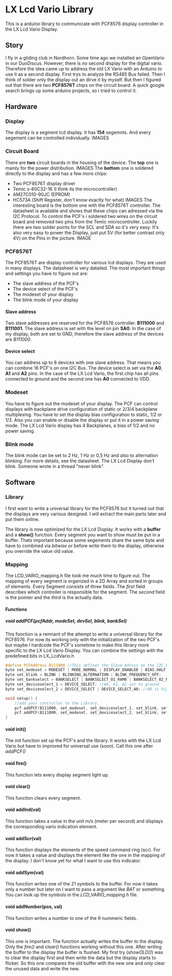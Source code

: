 # LX Lcd Vario Library
This is a arduino library to communicate with PCF8576 display controller in the LX Lcd Vario Display.

## Story
I fly in a gliding club in Nordhorn. Some time ago we installed an OpenVario in our DuoDiscus. However, there is no second display for the digital vario. Therefore the idea came up to address the old LX Vario with an Arduino to use it as a second display.
First trys to analyze the RS485 Bus failed. Then I think of solder only the display out an dirve it by myself. But then I figured out that there are two **PCF8576T** chips on the circuit board. A quick google search brings up some arduino projects, so i tried to control it.

## Hardware
### Display
The display is a segment lcd display. It has **154** segemnts. And every segement can be controlled individually.
IMAGES
### Circuit Board
There are __two__ circuit boards in the housing of the device.
The **top** one is mainly for the power distribution.
IMAGES
The **bottom** one is soldered directly to the display and has a few more chips:
* Two PCF8576T display driver
* Temic s-80C32-16 (I think its the microcontroller)
* AM27C010-90JC (EPROM)
* HC573A (Shift Register, don't know exactly for what)
IMAGES
The interesting board is the bottom one with the PCF8576T controller. The datasheet is available and shows that these chips can adressed via the I2C Protocol. To control the PCF's i soldered two wires on the circuit board and removed two pins from the Temic microcontroller. Luckily there are two solder points for the SCL and SDA so it's very easy. It's also very easy to power the Display, just put 5V (for better contrast only 4V) on the Pins in the picture.
IMAGE
### PCF8576T
The PCF8576T are display controller for various lcd displays. They are used in many displays. The datasheet is very datailed. The most important things and settings you have to figure out are:
* The slave address of the PCF's
* The device select of the PCF's
* The modeset of your display
* The blink mode of your display

#### Slave address
Two slave addresses are reserved for the PCF8576 controller. **B111000** and **B111001**. The slave address is set with the level on pin **SA0**. In the case of my display, both are set to GND, therefore the slave address of the devices are _B111000_.
#### Device select
You can address up to 8 devices with one slave address. That means you can combine 16 PCF's on one I2C Bus. The device select is set via the **A0**, **A1** and **A2** pins. In the case of the LX Lcd Vario, the first chip has all pins connected to ground and the second one has **A0** connected to VDD.
### Modeset
You have to figure out the modeset of your display. The PCF can control displays with backplane drive configuration of static or 2/3/4 backplane multiplexing. You have to set the display bias configuration to static, 1/2 or 1/3. Also you can enable or disable the display or put it in a power saving mode. The LX Lcd Vario display has 4 Backplanes, a bias of 1/2 and no power saving.
### Blink mode
The blink mode can be set to 2 Hz, 1 Hz or 0,5 Hz and also to alternation blinking. For more details, see the datasheet. The LX Lcd Display don't blink. Someone wrote in a thread "never blink".
## Software
### Library
I first want to write a universal library for the PCF8576 but it turned out that the displays are very various designed. I will extract the main parts later and put them online.

The library is now optimized for the LX Lcd Display. It works with a **buffer** and a **show()** function. Every segment you want to show must be put in a buffer. Thats important because some segements share the same byte and have to combined via _bitwise or_ before write them to the display, otherwise you override the value old value.
### Mapping
The LCD_VARIO_mapping.h file took me much time to figure out. The mapping of every segment is organized in a 2D Array and sorted in groups of elements. Every Segment consists of three fields. The *first* field describes which controller is responsible for the segment. The *second* field is the pointer and the *third* is the actually data.
#### Functions
##### void addPCF(pcfAddr, modeSet, devSel, blink, bankSel)
This function is a remnant of the attempt to write a universal library for the PCF8576. For now its working only with the initialization of the two PCF's but maybe I hardcode the PCF's sometime to make this library more specific to the LX Lcd Vario Display. You can combine the settings with the predefined bits in LX_LcdVario.h
```c
#define PCFAddress B111000 //This defines the Slave Adress on the I2C Bus, its controlled via the SA0 Pin
byte set_modeset = MODESET | MODE_NORMAL | DISPLAY_ENABLED | BIAS_HALF | DRIVE_4;
byte set_blink = BLINK | BLINKING_ALTERNATION | BLINK_FREQUENCY_OFF;
byte set_bankselect = BANKSELECT | BANKSELECT_O1_RAM0 | BANKSELECT_O2_RAM0; //doesn't really matter, because Drive mode is 4
byte set_deviceselect_1 = DEVICE_SELECT; //A0, A1, A2 set to ground
byte set_deviceselect_2 = DEVICE_SELECT | DEVICE_SELECT_A0; //A0 is high, the others low

void setup() {
	//add your controller to the Library.
	pcf.addPCF(B111000, set_modeset, set_deviceselect_1, set_blink, set_bankselect);
	pcf.addPCF(B111000, set_modeset, set_deviceselect_2, set_blink, set_bankselect);
}
```
#### void init()
The init function set up the PCF's and the library. It works with the LX Lcd Vario but have to improved for universal use (soon). Call this one after *addPCF()*
#### void fire()
This function lets every display segment light up.
#### void clear()
This function clears every segment.
#### void addInd(val)
This function takes a value in the unit m/s (meter per second) and displays the corresponding vario indication element.
#### void addScr(val)
This function displays the elements of the speed command ring (scr). For now it takes a value and displays the element like the one in the mapping of the display. I don't know yet for what I want to use this indicator.
#### void addSym(val)
This function writes one of the 21 symbols to the buffer. For now it takes only a number but later on I want to pass a argument like *BAT* or something. You can look up the symbols in the *LCD_VARIO_mapping.h* file.
#### void addNumber(pos, val)
This function writes a number to one of the 9 nummeric fields.
#### void show()
This one is important. The function actually writes the buffer to the display. Only the *fire()* and *clear()* functions working without this one. After writing the buffer to the display the buffer is flushed. My first try (*showOLD()*) was to clear the display first and then write the data but the display starts to flicker. So this one compares the old buffer with the new one and only clear the unused data and write the new.
